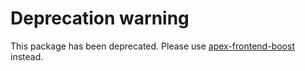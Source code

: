 # Deprecation warning
This package has been deprecated. Please use [apex-frontend-boost](https://github.com/OraOpenSource/apex-frontend-boost) instead.
